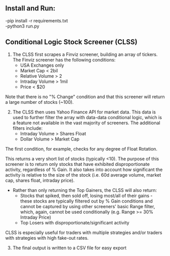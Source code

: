
## Install and Run:
-pip install -r requirements.txt   
-python3 run.py


## Conditional Logic Stock Screener (CLSS)
1. The CLSS first scrapes a Finviz screener, building an array of tickers. The Finviz screener has the following conditions:
    - USA Exchanges only
    - Market Cap < 2bil
    - Relative Volume > 2
    - Intraday Volume > 1mil
    - Price < $20   

Note that there is no "% Change" condition and that this screener will return a large number of stocks (~100).


2. The CLSS then uses Yahoo Finance API for market data. This data is used to further filter the array with data-data conditional logic, which is a feature not available in the vast majority of screeners. The additional filters include:
    - Intraday Volume > Shares Float
    - Dollar Volume > Market Cap   

The first condition, for example, checks for any degree of Float Rotation.  

This returns a very short list of stocks (typically <10). The purpose of this screener is to return only stocks that have exhibited disproportionate activity, regardless of % Gain. It also takes into account how significant the activity is relative to the size of the stock (i.e. 60d average volume, market cap, shares float, intraday price).

- Rather than only returning the Top Gainers, the CLSS will also return:
    - Stocks that spiked, then sold off, losing most/all of their gains - these stocks are typically filtered out by % Gain conditions and cannot be captured by using other screeners' basic Range filter, which, again, cannot be used conditionally (e.g. Range >= 30% Intraday Price)
    - Top Losers with disproportionate/significant activity

CLSS is especially useful for traders with multiple strategies and/or traders with strategies with high fake-out rates.


3. The final output is written to a CSV file for easy export